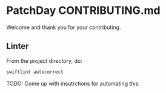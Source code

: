 # PatchDay CONTRIBUTING.md
Welcome and thank you for your contributing.

## Linter

From the project directory, do:

```bash
swiftlint autocorrect
```

TODO: Come up with insutrctions for automating this.


